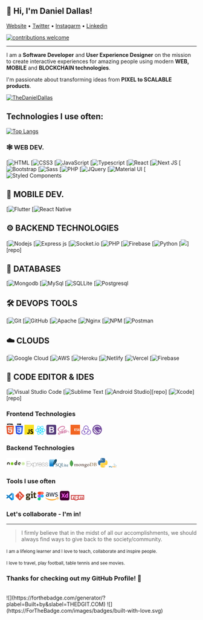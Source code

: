 ## 👋 Hi, I'm Daniel Dallas!</h3>

<p align="">
    <a href="https://thedanieldallas.com/" targte="_blank">Website</a> • 
    <a href="https://twitter.com/thedanieldallas" targte="_blank">Twitter</a> • 
    <a href="https://instagram.com/thedanieldallas" targte="_blank">Instagarm</a> • 
    <a href="https://www.linkedin.com/in/danieldallasokoye targte="_blank"">Linkedin</a>
</p>

[![contributions welcome](https://img.shields.io/badge/contributions-welcome-brightgreen.svg?style=flat)](https://github.com/DanielDallas)


---
I am a **Software Developer** and **User Experience Designer** on the mission to create interactive experiences for amazing people using modern **WEB, MOBILE** and **BLOCKCHAIN technologies**.

I'm passionate about transforming ideas from **PIXEL to SCALABLE products**.

<!-- <p align="left"> <img src="https://komarev.com/ghpvc/?username=danieldallas&label=Profile%20views&color=0e75b6&style=flat" alt="Danieldallas" /> </p> -->
<p align="left"> <a href="https://twitter.com/TheDanielDallas" target="blank"><img src="https://img.shields.io/twitter/follow/TheDanielDallas?logo=twitter&style=for-the-badge" alt="TheDanielDallas" /></a> </p>


## Technologies I use often:

[![Top Langs](https://github-readme-stats.vercel.app/api/top-langs/?username=DanielDallas&layout)](https://TheDanielDallas.com)

### 🕸️ **WEB DEV.**

[![HTML](https://img.shields.io/badge/HTML5-E34F26?style=for-the-badge&logo=html5&logoColor=white "HTML")
[![CSS3](https://img.shields.io/badge/CSS3-1572B6?style=for-the-badge&logo=css3&logoColor=white "CSS")
[![JavaScript](https://img.shields.io/badge/JavaScript-F7DF1E?style=for-the-badge&logo=javascript&logoColor=black "JavaScript")
[![Typescript](https://img.shields.io/badge/TypeScript-007ACC?style=for-the-badge&logo=typescript&logoColor=white "Typescript")
[![React](https://img.shields.io/badge/React-20232A?style=for-the-badge&logo=react&logoColor=61DAFB "React")
[![Next JS](https://img.shields.io/badge/Next-black?style=for-the-badge&logo=next.js&logoColor=white "Next.js")
[![Bootstrap](https://img.shields.io/badge/Bootstrap-563D7C?style=for-the-badge&logo=bootstrap&logoColor=white "Bootstrap")
[![Sass](https://img.shields.io/badge/Sass-CC6699?style=for-the-badge&logo=sass&logoColor=white "SASS")
[![PHP](https://img.shields.io/badge/PHP-777BB4?style=for-the-badge&logo=php&logoColor=white "PHP")
[![JQuery](https://img.shields.io/badge/jQuery-0769AD?style=for-the-badge&logo=jquery&logoColor=white "JQuery")
[![Material UI](https://img.shields.io/badge/Material--UI-%230081CB.svg?style=for-the-badge&logo=mui&logoColor=white "Material UI")
[![Styled Components](https://img.shields.io/badge/styled--components-DB7093?style=for-the-badge&logo=styled-components&logoColor=white "Styled-Components")
<!-- [![Socket.io-client](https://img.shields.io/badge/Socket.io--client-black?style=for-the-badge&logo=socket.io&badgeColor=**010101** "Socket.io-client")-->


## 📱 **MOBILE DEV.**

[![Flutter](https://img.shields.io/badge/Flutter-02569B?style=for-the-badge&logo=flutter&logoColor=white "Flutter")
[![React Native](https://img.shields.io/badge/React_Native-20232A?style=for-the-badge&logo=react&logoColor=61DAFB "React Native")


## ⚙️ **BACKEND TECHNOLOGIES**

[![](https://img.shields.io/badge/Node.js-43853D?style=for-the-badge&logo=node.js&logoColor=white "Nodejs")
[![Express js](https://img.shields.io/badge/Express.js-404D59?style=for-the-badge "Express js")
[![Socket.io](https://img.shields.io/badge/Socket.io-black?style=for-the-badge&logo=socket.io&badgeColor=010101 "Socket.io")
[![PHP](https://img.shields.io/badge/PHP-777BB4?style=for-the-badge&logo=php&logoColor=white "PHP")
[![Firebase](https://img.shields.io/badge/firebase-%23039BE5.svg?style=for-the-badge&logo=firebase "Firebase")
[![Python](https://img.shields.io/badge/python-3670A0?style=for-the-badge&logo=python&logoColor=ffdd54 "Python")
[![](https://img.shields.io/badge/Flask-000000?style=for-the-badge&logo=flask&logoColor=white)][repo]


## 📅 **DATABASES**

[![Mongodb](https://img.shields.io/badge/MongoDB-4EA94B?style=for-the-badge&logo=mongodb&logoColor=white "Mongodb")
[![MySql](https://img.shields.io/badge/MySQL-00000F?style=for-the-badge&logo=mysql&logoColor=white "MySql")
[![SQLLite](https://img.shields.io/badge/SQLite-07405E?style=for-the-badge&logo=sqlite&logoColor=white "SQLLite")
[![Postgresql](https://img.shields.io/badge/PostgreSQL-316192?style=for-the-badge&logo=postgresql&logoColor=white "Postgresql")


## 🛠️ **DEVOPS TOOLS**

[![Git](https://img.shields.io/badge/git-%23F05033.svg?style=for-the-badge&logo=git&logoColor=white "Git")
[![GitHub](https://img.shields.io/badge/github-%23121011.svg?style=for-the-badge&logo=github&logoColor=white "GitHub")
[![Apache](https://img.shields.io/badge/apache-%23D42029.svg?style=for-the-badge&logo=apache&logoColor=white "Apache")
[![Nginx](https://img.shields.io/badge/nginx-%23009639.svg?style=for-the-badge&logo=nginx&logoColor=white "Nginx")
[![NPM](https://img.shields.io/badge/NPM-%23000000.svg?style=for-the-badge&logo=npm&logoColor=white "Npm")
[![Postman](https://img.shields.io/badge/Postman-FF6C37?style=for-the-badge&logo=postman&logoColor=white "Postman")

## ☁️ **CLOUDS**

[![Google Cloud](https://img.shields.io/badge/GoogleCloud-%234285F4.svg?style=for-the-badge&logo=google-cloud&logoColor=white "Google Cloud")
[![AWS](https://img.shields.io/badge/Amazon-_AWS-FF9900?style=for-the-badge&logo=amazon-aws&logoColor=white "AWS")
[![Heroku](https://img.shields.io/badge/heroku-%23430098.svg?style=for-the-badge&logo=heroku&logoColor=white "Heroku")
[![Netlify](https://img.shields.io/badge/netlify-%23000000.svg?style=for-the-badge&logo=netlify&logoColor=#00C7B7 "Netlify")
[![Vercel](https://img.shields.io/badge/vercel-%23000000.svg?style=for-the-badge&logo=vercel&logoColor=white "Vercel")
[![Firebase](https://img.shields.io/badge/firebase-%23039BE5.svg?style=for-the-badge&logo=firebase "Firebase")

## 📄 **CODE EDITOR & IDES**

[![Visual Studio Code](https://img.shields.io/badge/VS%20Code-0078d7.svg?style=for-the-badge&logo=visual-studio-code&logoColor=white "Visual Studio Code")
[![Sublime Text](https://img.shields.io/badge/sublime_text-%23575757.svg?style=for-the-badge&logo=sublime-text&logoColor=important "Sublime Text")
[![Android Studio](https://img.shields.io/badge/Android%20Studio-3DDC84.svg?style=for-the-badge&logo=android-studio&logoColor=white)][repo]
[![Xcode](https://img.shields.io/badge/Xcode-007ACC?style=for-the-badge&logo=Xcode&logoColor=white)][repo]


### Frontend Technologies

<div>
  <img src ="./images/html-5.svg" alt="HTML5 logo" width="4%" title='HTML5'/>
  <img src ="./images/css-3.svg" alt="CSS3 logo" width="4%" title='CSS3'/>
  <img src ="./images/javascript.svg" alt="JavaScript logo" width="5%" title='JavaScript'/>
  <img src ="./images/react.svg" alt="react logo" width="5%" title='React'/>
  <img src ="./images/bootstrap.svg" alt="Bootstrap logo" width="5%" title='Bootstrap'/>
  <img src ="./images/sass.svg" alt="Sass logo" width="6%" title='Sass'/>
  <img src ="./images/es6.svg" alt="ES6 logo" width="5%" title='ES6'/>
  <img src ="./images/redux.svg" alt="redux logo" width="5%" title='Redux'/>
  <img src ="./images/gatsby.svg" alt="Gatsby logo" width="5%" title='Gatsby'/>
<div> 

### Backend Technologies

<div>
  <img src ="./images/nodejs.svg" alt="Node logo" width="10%" title='Nodejs'/>
  <img src ="./images/express.svg" alt="express logo" width="11%" title='Express'/>
  <img src ="./images/sqlite.svg" alt="sqlite logo" width="10%" title='sqlite'/>
  <img src ="./images/mongodb.svg" alt="Momgodb logo" width="14%" title='MongoDB'/>
  <img src ="./images/python.svg" alt="Python logo" width="5%" title='Python'/>
  <img src ="./images/mysql.svg" alt="mysql logo" width="4%" title='MYSQL'/>
</div>


### Tools I use often

<div>
  <img src ="./images/visual-studio-code.svg" alt="VS Code logo" width="4%" title='Visual Studio Code'/>
  <img src ="./images/git.svg" alt="Git logo" width="11%" title='Git'/>
  <img src ="./images/figma.svg" alt="Figma logo" width="3%" title='Figma'/>
  <img src ="./images/aws.svg" alt="AWS logo" width="7%" title='AWS'/> 
  <img src ="./images/xd.svg" alt="ADOBE XD logo" width="5%" title='Adobe XD'/>
  <img src ="./images/npm.svg" alt="NPM logo" width="7%" title='NPM'/>
</div>
  

 ### Let's collaborate - I'm in!

---
> I firmly believe that in the midst of all our accomplishments, we should always find ways to give back to the society/community.

<small> I am a lifelong learner and I love to teach, collaborate and inspire people. </small>

<small> I love to travel, play football, table tennis and see movies. </small>

    
 ### **Thanks for checking out my GitHub Profile!** 🙏

<br />
![](https://forthebadge.com/generator/?plabel=Built+by&slabel=THEDGIT.COM)
![](https://ForTheBadge.com/images/badges/built-with-love.svg)
